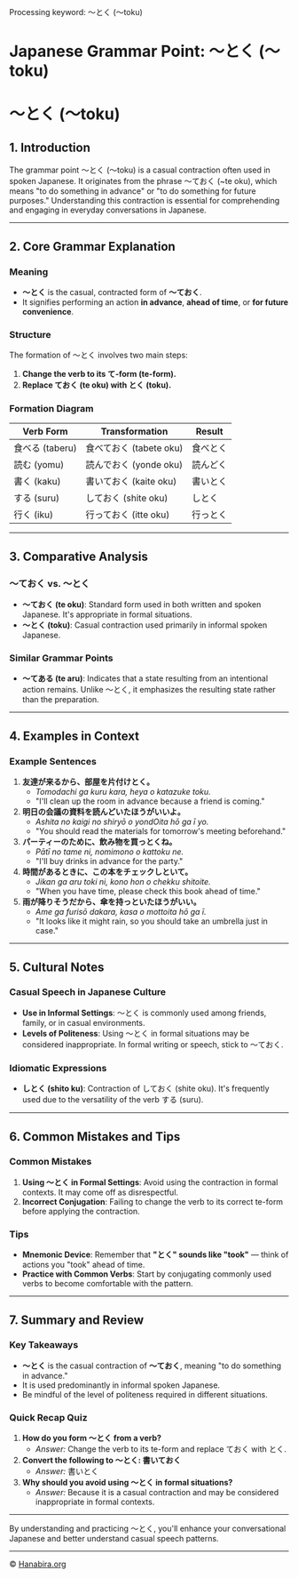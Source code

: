 Processing keyword: ～とく (〜toku)
# Japanese Grammar Point: ～とく (〜toku)
# ～とく (〜toku)
## 1. Introduction
The grammar point ～とく (〜toku) is a casual contraction often used in spoken Japanese. It originates from the phrase ～ておく (~te oku), which means "to do something in advance" or "to do something for future purposes." Understanding this contraction is essential for comprehending and engaging in everyday conversations in Japanese.

---
## 2. Core Grammar Explanation
### Meaning
- **～とく** is the casual, contracted form of **～ておく**.
- It signifies performing an action **in advance**, **ahead of time**, or **for future convenience**.
### Structure
The formation of ～とく involves two main steps:
1. **Change the verb to its て-form (te-form).**
2. **Replace ておく (te oku) with とく (toku).**
### Formation Diagram
| Verb Form        | Transformation           | Result      |
|------------------|--------------------------|-------------|
| 食べる (taberu)   | 食べておく (tabete oku)   | 食べとく    |
| 読む (yomu)      | 読んでおく (yonde oku)    | 読んどく    |
| 書く (kaku)      | 書いておく (kaite oku)    | 書いとく    |
| する (suru)      | しておく (shite oku)      | しとく      |
| 行く (iku)       | 行っておく (itte oku)     | 行っとく    |
---
## 3. Comparative Analysis
### ～ておく vs. ～とく
- **～ておく (te oku)**: Standard form used in both written and spoken Japanese. It's appropriate in formal situations.
- **～とく (toku)**: Casual contraction used primarily in informal spoken Japanese.
### Similar Grammar Points
- **～てある (te aru)**: Indicates that a state resulting from an intentional action remains. Unlike ～とく, it emphasizes the resulting state rather than the preparation.
---
## 4. Examples in Context
### Example Sentences
1. **友達が来るから、部屋を片付けとく。**
   - _Tomodachi ga kuru kara, heya o katazuke toku._
   - "I'll clean up the room in advance because a friend is coming."
2. **明日の会議の資料を読んどいたほうがいいよ。**
   - _Ashita no kaigi no shiryō o yondOita hō ga ī yo._
   - "You should read the materials for tomorrow's meeting beforehand."
3. **パーティーのために、飲み物を買っとくね。**
   - _Pātī no tame ni, nomimono o kattoku ne._
   - "I'll buy drinks in advance for the party."
4. **時間があるときに、この本をチェックしといて。**
   - _Jikan ga aru toki ni, kono hon o chekku shitoite._
   - "When you have time, please check this book ahead of time."
5. **雨が降りそうだから、傘を持っといたほうがいい。**
   - _Ame ga furisō dakara, kasa o mottoita hō ga ī._
   - "It looks like it might rain, so you should take an umbrella just in case."
---
## 5. Cultural Notes
### Casual Speech in Japanese Culture
- **Use in Informal Settings**: ～とく is commonly used among friends, family, or in casual environments.
- **Levels of Politeness**: Using ～とく in formal situations may be considered inappropriate. In formal writing or speech, stick to ～ておく.
### Idiomatic Expressions
- **しとく (shito ku)**: Contraction of しておく (shite oku). It's frequently used due to the versatility of the verb する (suru).
---
## 6. Common Mistakes and Tips
### Common Mistakes
1. **Using ～とく in Formal Settings**: Avoid using the contraction in formal contexts. It may come off as disrespectful.
2. **Incorrect Conjugation**: Failing to change the verb to its correct te-form before applying the contraction.
### Tips
- **Mnemonic Device**: Remember that **"とく" sounds like "took"** — think of actions you "took" ahead of time.
- **Practice with Common Verbs**: Start by conjugating commonly used verbs to become comfortable with the pattern.
---
## 7. Summary and Review
### Key Takeaways
- **～とく** is the casual contraction of **～ておく**, meaning "to do something in advance."
- It is used predominantly in informal spoken Japanese.
- Be mindful of the level of politeness required in different situations.
### Quick Recap Quiz
1. **How do you form ～とく from a verb?**
   - *Answer:* Change the verb to its te-form and replace ておく with とく.
2. **Convert the following to ～とく: 書いておく**
   - *Answer:* 書いとく
3. **Why should you avoid using ～とく in formal situations?**
   - *Answer:* Because it is a casual contraction and may be considered inappropriate in formal contexts.
---
By understanding and practicing ～とく, you'll enhance your conversational Japanese and better understand casual speech patterns.


---

© [Hanabira.org](https://hanabira.org)
